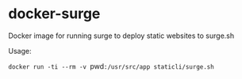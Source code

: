 # docker-surge

Docker image for running surge to deploy static websites to surge.sh

Usage:

`docker run -ti --rm -v `pwd`:/usr/src/app staticli/surge.sh`
